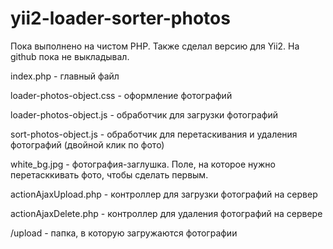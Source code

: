 # yii2-loader-sorter-photos
Пока выполнено на чистом PHP. Также сделал версию для Yii2. На github пока не выкладывал. 

index.php - главный файл

loader-photos-object.css - оформление фотографий

loader-photos-object.js - обработчик для загрузки фотографий

sort-photos-object.js - обработчик для перетаскивания и удаления фотографий (двойной клик по фото)

white_bg.jpg - фотография-заглушка. Поле, на которое нужно перетасккивать фото, чтобы сделать первым.

actionAjaxUpload.php - контроллер для загрузки фотографий на сервер

actionAjaxDelete.php - контроллер для удаления фотографий на сервере

/upload - папка, в которую загружаются фотографии
